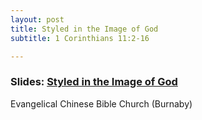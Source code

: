 ```yaml
---
layout: post
title: Styled in the Image of God
subtitle: 1 Corinthians 11:2-16

---
```


### Slides: [Styled in the Image of God](https://docs.google.com/presentation/d/1dKmPBQAZ8wEX7ywejZPszRSXCf-pFOm0D_YS0nBhn1w/present)
Evangelical Chinese Bible Church (Burnaby)
